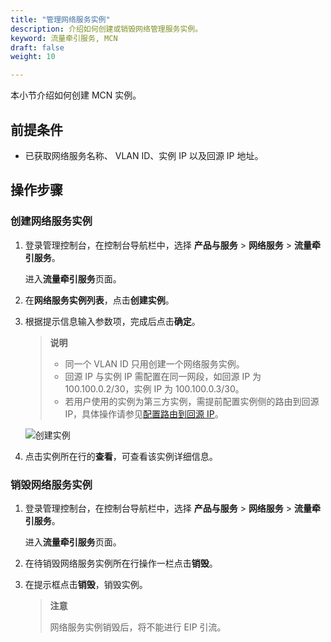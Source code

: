 ```yaml
---
title: "管理网络服务实例"
description: 介绍如何创建或销毁网络管理服务实例。
keyword: 流量牵引服务, MCN
draft: false
weight: 10

---
```


本小节介绍如何创建 MCN 实例。

## 前提条件

* 已获取网络服务名称、 VLAN ID、实例 IP 以及回源 IP 地址。

## 操作步骤

### 创建网络服务实例

1. 登录管理控制台，在控制台导航栏中，选择 **产品与服务** > **网络服务** > **流量牵引服务**。

   进入**流量牵引服务**页面。

2. 在**网络服务实例列表**，点击**创建实例**。

3. 根据提示信息输入参数项，完成后点击**确定**。

   >**说明**
   >
   >* 同一个 VLAN ID 只用创建一个网络服务实例。
   >* 回源 IP 与实例 IP 需配置在同一网段，如回源 IP 为 100.100.0.2/30，实例 IP 为 100.100.0.3/30。
   >* 若用户使用的实例为第三方实例，需提前配置实例侧的路由到回源 IP，具体操作请参见[配置路由到回源 IP](/network/mcn/manual/config_ip/)。

   ![创建实例](../../_images/mcn_create.png)

4. 点击实例所在行的**查看**，可查看该实例详细信息。

### 销毁网络服务实例

1. 登录管理控制台，在控制台导航栏中，选择 **产品与服务** > **网络服务** > **流量牵引服务**。

   进入**流量牵引服务**页面。

2. 在待销毁网络服务实例所在行操作一栏点击**销毁**。

3. 在提示框点击**销毁**，销毁实例。

   >**注意**
   >
   >网络服务实例销毁后，将不能进行 EIP 引流。